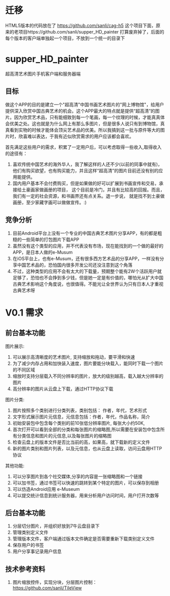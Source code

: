 迁移
=================
HTML5版本的代码放在了 https://github.com/sanli/cag-h5 这个项目下面，原来的老项目https://github.com/sanli/supper_HD_painter 打算废弃掉了，后面的每个版本的客户端单独起一个项目，不放到一个统一的目录下

supper_HD_painter
=================
超高清艺术图片手机客户端和服务器端

目标
-----------------------------------
做这个APP的目的是建立一个"超高清"中国书画艺术图片的"网上博物馆"，给用户提供深入欣赏中国古典艺术的机会。这个APP最大的特点就是提供“超高清”的图片。因为欣赏艺术品，只有能细致到每一个笔画，每一个纹理的时候，才能真真体会优美之处。这也就是为什么网上有那么多图片，但是很多人说只有到博物馆，真真看到实物的时候才能体会顶尖艺术品的优美。所以我搞到这一批与原件等大的图片时，欣喜难以表达，于我有近似欣赏需求的用户应该都会喜欢。

首先满足这些用户的需求，积累了一定用户后，可以考虑取得一些收入,取得收入的途径有：

1. 喜欢传统中国艺术的海外华人，我了解这样的人还不少(以前的同事中就有)，他们有购买欲望，也有购买能力，并且这样“超高清”的图片目前还没有别的应用能提供。
2. 国内用户基本不会付费购买，但是如果做的好可以扩展到书画宣传和交易，承接给土豪画家做画册的项目， 
这个目前是冷门，并且有比较高的回报。而且，我们有一定的社会资源，和书画界还有点关系。退一步说，
就是找不到土豪做画册，至少家藏字画可以做做宣传。:)

竞争分析
--------------------------------------
1. 目前Android平台上没有一个专业的中国古典艺术图片分享APP，有的都是粗糙的一些简单的打包图片下载APP
2. 虽然没有这个类型的应用，并不代表没有市场，现在能找到的一个做的最好的APP，是日本人做的e-Musum
3. 在iOS平台上，也有e-Musum，还有很多西方艺术品的分享APP，一样没有分享中国艺术品的，恐怕国内很多开发公司还没注意到这个角落
4. 不过，这种类型的应用不会有太大的下载量，预期整个能有2W个活跃用户就足够了，恐怕也不会挣到多少钱，但是她一定是有价值的，哪怕光从扩大中国古典艺术影响这个角度说，也很值得。不能光让全世界认为只有日本人才重视古典艺术呀

 
V0.1 需求
==========

前台基本功能
-----------------
图片展示:

1. 可以展示高清晰度的艺术图片, 支持缩放和拖动，要平滑和快速
2. 为了减少内存占用和加快装入速度，图片要能分块载入，能同时下载一个图片的不同区域
3. 缩放时支持分层载入不同分辨率的图片，放大的级别越高，载入越大分辨率的图片
4. 高分辨率的图片从云盘上下载，通过HTTP协议下载

图片分类:

1. 图片按照多个类别进行分类列表，类别包括： 作者，年代，艺术形式
2. 文字形式展示图片元信息，元信息包括：作者，年代，作品名称，简介
3. 初始安装包中包含每个类别的前10张低分辨率图片, 每张大小约50K,
4. 首次打开可以看到全部的分类和每张图片的缩略图,所以需要在安装包中包含所有分类信息和图片的元信息,以及每张图片的缩略图
5. 检查云盘上的版本文件是否比当前的高，如果高，就下载新的定义文件
6. 新的图片类别和图片列表，以及元信息，也从云盘上读取，访问云盘用HTTP协议
 
其他功能:

1. 可以分享图片到各个社交媒体,分享的内容是一张缩略图和一个链接
2. 可以加书签，通过书签可以快速的跳转到某个特定的图片，可以保存到相册
3. 可以仿造Android应用 e-Museum
4. 可以提交统计信息到统计服务器，用来分析用户访问时间，用户打开次数等
 
后台基本功能
-----------------

1. 分层切分图片，并组织好放到7牛云盘目录下
2. 管理类别定义文件
3. 管理版本文件，客户端通过版本文件确定是否需要重新下载类别定义文件
4. 保存用户的书签
5. 用户分享事记录用户信息

技术参考资料
------------------

1. 图片缩放控件，实现分块，分层图片控制： https://github.com/sanli/TileView

